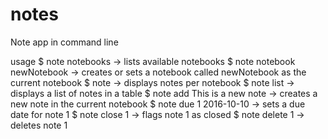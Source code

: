 # notes

Note app in command line

usage 
$ note notebooks -> lists available notebooks
$ note notebook newNotebook -> creates or sets a notebook called newNotebook as the current notebook
$ note -> displays notes per notebook
$ note list -> displays a list of notes in a table
$ note add This is a new note -> creates a new note in the current notebook
$ note due 1 2016-10-10 -> sets a due date for note 1
$ note close 1 -> flags note 1 as closed
$ note delete 1 -> deletes note 1
